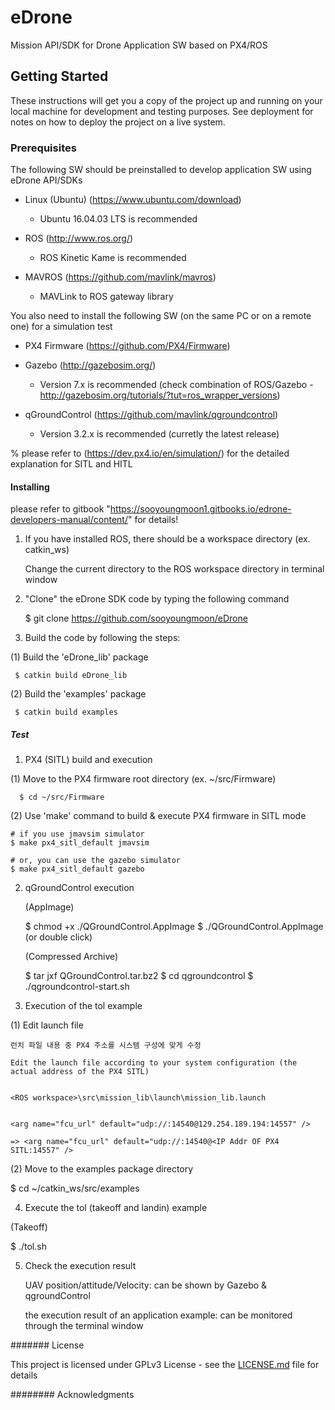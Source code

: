 
# eDrone

Mission API/SDK for Drone Application SW based on PX4/ROS



## Getting Started

These instructions will get you a copy of the project up and running on your local machine for development and testing purposes. See deployment for notes on how to deploy the project on a live system.



### Prerequisites

The following SW should be preinstalled to develop application SW using eDrone API/SDKs 

- Linux (Ubuntu) (https://www.ubuntu.com/download)
  
  - Ubuntu 16.04.03 LTS is recommended  

- ROS (http://www.ros.org/)

  - ROS Kinetic Kame is recommended

- MAVROS (https://github.com/mavlink/mavros)

  - MAVLink to ROS gateway library

You also need to install the following SW (on the same PC or on a remote one) for a simulation test

- PX4 Firmware (https://github.com/PX4/Firmware)

- Gazebo (http://gazebosim.org/)

  - Version 7.x is recommended (check combination of ROS/Gazebo - http://gazebosim.org/tutorials/?tut=ros_wrapper_versions)

- qGroundControl (https://github.com/mavlink/qgroundcontrol)

  - Version 3.2.x is recommended (curretly the latest release)

 % please refer to (https://dev.px4.io/en/simulation/) for the detailed explanation for SITL and HITL




#### Installing


please refer to gitbook "https://sooyoungmoon1.gitbooks.io/edrone-developers-manual/content/" for details!

1) If you have installed ROS, there should be a workspace directory (ex. catkin_ws)

   Change the current directory to the ROS workspace directory in terminal window

  
2) "Clone" the eDrone SDK code by typing the following command

   $ git clone https://github.com/sooyoungmoon/eDrone


3) Build the code by following the steps:

 (1) Build the 'eDrone_lib' package

     $ catkin build eDrone_lib


 (2) Build the 'examples' package

     $ catkin build examples


##### Test


1) PX4 (SITL) build and execution  

  (1) Move to the PX4 firmware root directory (ex. ~/src/Firmware)

	  $ cd ~/src/Firmware

  (2) Use 'make' command to build & execute PX4 firmware in SITL mode

	# if you use jmavsim simulator
	$ make px4_sitl_default jmavsim
	
	# or, you can use the gazebo simulator
	$ make px4_sitl_default gazebo
 
2) qGroundControl execution

   (AppImage)

   $ chmod +x ./QGroundControl.AppImage
   $ ./QGroundControl.AppImage  (or double click)

   (Compressed Archive)

   $ tar jxf QGroundControl.tar.bz2
   $ cd qgroundcontrol
   $ ./qgroundcontrol-start.sh

     	
3) Execution of the tol example

  (1) Edit launch file 

	런치 파일 내용 중 PX4 주소를 시스템 구성에 맞게 수정

	Edit the launch file according to your system configuration (the actual address of the PX4 SITL)
  	

	<ROS workspace>\src\mission_lib\launch\mission_lib.launch 

	
	<arg name="fcu_url" default="udp://:14540@129.254.189.194:14557" />

	=> <arg name="fcu_url" default="udp://:14540@<IP Addr OF PX4 SITL:14557" />

  (2) Move to the examples package directory

  $ cd ~/catkin_ws/src/examples


4) Execute the tol (takeoff and landin) example

  (Takeoff)

  $ ./tol.sh

5) Check the execution result

   UAV position/attitude/Velocity: can be shown by Gazebo & qgroundControl

   the execution result of an application example: can be monitored through the terminal window

   
####### License

This project is licensed under GPLv3 License - see the [LICENSE.md](LICENSE.md) file for details

######## Acknowledgments



